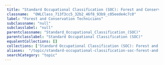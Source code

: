 ```yaml
--- 
 title: "Standard Occupational Classification (SOC): Forest and Conservation Technicians" 
 classname:  "OWLClass_713f3cc5_32b2_46f8_93b9_c05eede4c7c0" 
 label: "Forest and Conservation Technicians" 
 subclassname: "null" 
 subclasslabel: "null" 
 parentclassname: "Standard_Occupational_Classification_(SOC)" 
 parentclasslabel: "Standard Occupational Classification (SOC)" 
 equalentCollections: [] 
 collections: ['Standard Occupational Classification (SOC): Forest and Conservation Technicians']
 aliases:  "/topic/standard-occupational-classification-soc-forest-and-conservation-technicians"  
 searchCategory: "topic" 
---
```

